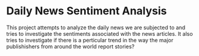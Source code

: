 # Daily News Sentiment Analysis
This project attempts to analyze the daily news we are subjected to and tries to investigate the sentiments 
associated with the news articles. It also tries to investigate if there is a perticular trend in the way the 
major publishishers from around the world report stories?

